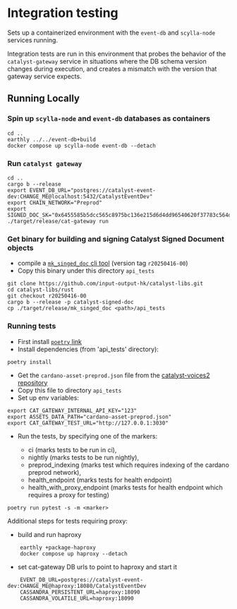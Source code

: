 # Integration testing

Sets up a containerized environment with the `event-db` and `scylla-node` services running.

Integration tests are run in this environment that probes the behavior of the `catalyst-gateway` service in situations
where the DB schema version changes during execution, and creates a mismatch with the version that gateway service expects.

## Running Locally

### Spin up `scylla-node` and `event-db` databases as containers

```shell
cd ..
earthly ../../event-db+build
docker compose up scylla-node event-db --detach
```

### Run `catalyst gateway`

```shell
cd ..
cargo b --release
export EVENT_DB_URL="postgres://catalyst-event-dev:CHANGE_ME@localhost:5432/CatalystEventDev"
export CHAIN_NETWORK="Preprod"
export SIGNED_DOC_SK="0x6455585b5dcc565c8975bc136e215d6d4dd96540620f37783c564da3cb3686dd"
./target/release/cat-gateway run
```

### Get binary for building and signing Catalyst Signed Document objects

* compile a [`mk_singed_doc` cli tool](https://github.com/input-output-hk/catalyst-libs/tree/r20250416-00/rust/signed_doc)
  (version tag `r20250416-00`)
* Copy this binary under this directory `api_tests`

```shell
git clone https://github.com/input-output-hk/catalyst-libs.git
cd catalyst-libs/rust
git checkout r20250416-00
cargo b --release -p catalyst-signed-doc
cp ./target/release/mk_singed_doc <path>/api_tests
```

### Running tests

* First install [`poetry` link](https://github.com/python-poetry/poetry)
* Install dependencies (from 'api_tests' directory):

```shell
poetry install
```

* Get the `cardano-asset-preprod.json` file from the
   [catalyst-voices2 repository](https://github.com/input-output-hk/catalyst-storage/blob/main/cardano-asset-preprod.json)
* Copy this file to directory `api_tests`
* Set up env variables:

```shell
export CAT_GATEWAY_INTERNAL_API_KEY="123"
export ASSETS_DATA_PATH="cardano-asset-preprod.json"
export CAT_GATEWAY_TEST_URL="http://127.0.0.1:3030"
```

* Run the tests, by specifying one of the markers:

  * ci (marks tests to be run in ci),
  * nightly (marks tests to be run nightly),
  * preprod_indexing (marks test which requires indexing of the cardano preprod network),
  * health_endpoint (marks tests for health endpoint)
  * health_with_proxy_endpoint (marks tests for health endpoint which requires a proxy for testing)

```shell
poetry run pytest -s -m <marker>
```

Additional steps for tests requiring proxy:
* build and run haproxy

```shell
    earthly +package-haproxy
    docker compose up haproxy --detach
```

* set cat-gateway DB urls to point to haproxy and start it

```shell
    EVENT_DB_URL=postgres://catalyst-event-dev:CHANGE_ME@haproxy:18080/CatalystEventDev
    CASSANDRA_PERSISTENT_URL=haproxy:18090
    CASSANDRA_VOLATILE_URL=haproxy:18090
```
